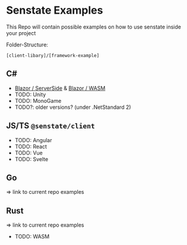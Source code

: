 # Senstate Examples

This Repo will contain possible examples on how to use senstate inside your project

Folder-Structure:
```
[client-libary]/[framework-example]
```


## C#
- [Blazor / ServerSide][blazorServerSide] & [Blazor / WASM][blazorWasmSide]
- TODO: Unity
- TODO: MonoGame
- TODO?: older versions? (under .NetStandard 2)

## JS/TS `@senstate/client`
- TODO: Angular
- TODO: React
- TODO: Vue
- TODO: Svelte

## Go 
=> link to current repo examples

## Rust 
=> link to current repo examples
- TODO: WASM 


[blazorServerSide]: csharp-client/blazor/blazor-serverside/blazor-serverside
[blazorWasmSide]: csharp-client/blazor/blazor-serverside/blazor-wasm
